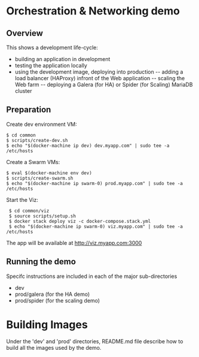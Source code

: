 # Orchestration & Networking demo

## Overview
This shows a development life-cycle:
- building an application in development
- testing the application locally
- using the development image, deploying into production
-- adding a load balancer (HAProxy) infront of the Web application
-- scaling the Web farm
-- deploying a Galera (for HA) or Spider (for Scaling) MariaDB cluster

## Preparation

Create dev environment VM:

    $ cd common
    $ scripts/create-dev.sh
    $ echo "$(docker-machine ip dev) dev.myapp.com" | sudo tee -a /etc/hosts

Create a Swarm VMs:

    $ eval $(docker-machine env dev)
    $ scripts/create-swarm.sh
    $ echo "$(docker-machine ip swarm-0) prod.myapp.com" | sudo tee -a /etc/hosts

Start the Viz:

     $ cd common/viz
     $ source scripts/setup.sh
     $ docker stack deploy viz -c docker-compose.stack.yml
     $ echo "$(docker-machine ip swarm-0) viz.myapp.com" | sudo tee -a /etc/hosts

The app will be available at http://viz.myapp.com:3000    

## Running the demo
Specifc instructions are included in each of the major sub-directories
- dev
- prod/galera (for the HA demo)
- prod/spider (for the scaling demo)

# Building Images
Under the 'dev' and 'prod' directories, README.md file describe how to build all the images used by the demo.
